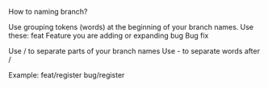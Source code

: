 How to naming branch?

Use grouping tokens (words) at the beginning of your branch names. Use these:
feat   Feature you are adding or expanding
bug    Bug fix

Use / to separate parts of your branch names
Use - to separate words after /


Example: 
feat/register
bug/register

